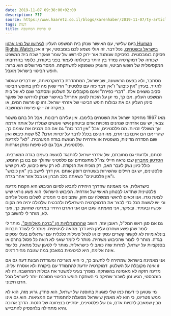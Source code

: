 ```yaml
---
date: 2019-11-07 09:38:00+02:00
description: ???
source: https://www.haaretz.co.il/blogs/karenhaber/2019-11-07/ty-article/0000017f-f8d7-d47e-a37f-f9ffdc1b0000
tags: דעות
title: קו פרשת המחשבה
---
```


ביום שלישי, עם האישור שנתן בית המשפט העליון [לגירושו של נציג ארגון Human Rights Watch בישראל ובשטחים](/news/politics/2019-11-05/ty-article/.premium/0000017f-db7f-df62-a9ff-dffffe8f0000), נפל דבר. זה אולי נשמע לכם בומבסטי, אך זו אכן פסיקה בומבסטית. בפסיקה שנותנת אור ירוק לגירושו של עומר שאקר שכח בית המשפט שכוחה של דמוקרטיה נמדד בין היתר ביכולתה לעמוד בפני ביקורת, כלומר בהרחבתו המקסימלית של חופש הביטוי, והעניק גושפנקא להשתקתה. המסר מירושלים הוא ברור: חופש הביטוי בישראל מוגבל. 

מסתבר, ולא בפעם הראשונה, שבישראל, המתהדרת בדמוקרטיותה, יש דברים שאסור להגיד. בעידן "אין כיבוש" ו"אין דבר כזה עם פלסטיני" הרי שאין מה לדון בחופש הביטוי סביב נושאים אלה. "דברי כפירה" אינם מקובלים על השלטון ומסתבר שגם לא על בית המשפט העליון. אם כך, מי יגן על הזכות לטעון אחרת? באישור שנתן לגירושו של שאקר סימן העליון גם את גבולות חופש הביטוי של אזרחי ישראל. זהו קו פרשת המים, או במקרה זה - קו פרשת המחשבה. 

מאז 1967 מחזיקה ישראל את השטחים בלימבו. אין עליהם ריבונות, אבל חל בהם משטר צבאי; יש שם אזרחים שנהנים מזכויות אדם וביטחון אישי ואנשים שנולדו על אותה אדמה אך משוללי זכויות. הם פלסטינים, אבל "אין דבר כזה" גם אם הם מכנים את עצמם כך. שהרי אם הם אינם בני אדם, מה הטעם בכלל לדבר על זכויות אדם? 52 שנות כיבוש ואין שום הסדרה מדינית, משפטית או אזרחית של הנעשה בגדה המערבית. "לא" למדינה פלסטינית, אבל גם לא סיפוח ומתן אזרחות. 

זכותם, ולדעתי גם מחובתם, של אזרחי ישראל להתנגד לנעשה בשמם בגדה המערבית. [הסרטון מחברון](/gallery/television/tv-review/2019-11-06/ty-article/.premium/0000017f-dbec-d3a5-af7f-fbeec76d0000) שבו נראה חיילי צה"ל מתעמתים עם פלסטיני שהולך עם בנו בן החמש, כולל כיוון נשק לעבר האב, רק מוכיח את הנקודה. לא רק שיש כיבוש, לא רק שיש פלסטינים, יש גם חיילים שהשירות בשטחים דופק אותם .אין דרך ליישב בין "אין כיבוש" ו"אין פלסטינים" כשאתה בלב חברון או בכל אזור אחר בגדה. 

כישראלית, אני מאמינה שהדרך היחידה להביא לסיום הכיבוש היא הקמת מדינה פלסטינית שתדאג לבטחון האישי של אזרחיה. הכיבוש הישראלי הוא פשע נוראי שיש לצאת נגדו. אנו זכאים לראשי ממשלה עם חזון, שמבינים כי המנדט לשלום מוטל עליהם וכי יש לעשות הכל כדי לבצר את הדמוקרטיה הישראלית ולהבטיח שלכולם יהיה פה מקום עכשיו ובעתיד. ובעיקר, אני מאמינה שגם אם אני האדם היחיד במדינה שחושב כך, ואני לא, מותר לי לחשוב כך. 

גם אם סגן ראש המל"ל, ראובן עזר, חושב [שההתנחלויות הן "ברכה מאלוהים"](/news/politics/2019-11-06/ty-article/0000017f-dbcd-df62-a9ff-dfdf25b90000), מותר לי לומר שהן פשע ושחרם עליהן היא דרך מחאה לגיטימית. מותר לי לעודד חברות בינלאומיות לא לקשור קשרים עסקיים או לנהל פעילות כלכלית עם ישראלים בעלי עסקים בגדה. מותר לי לומר שהכיבוש משחית. מותר לי לומר שאני לא רואה כל פסול בחרם או בסנקציות על ישראל, למרות שזה כואב לי כישראלית. מותר לי לטעון שכל מחאה, כל עוד אינה אלימה, היא לגיטימית במאבק במה שגובה מחיר דמים. 

אני מאמינה בישראל שמתירה לי לחשוב כך, כי היא מעריכה ומעודדת הבעת דעה גם אם זו אינה מקובלת על השלטון. דמוקרטיה יודעת להתמודד עם ביקורת ולא אוסרת עליה. מדינה חזקה לא מאמינה בהשתקה. מופרך בעיני למשטר את גבולות המחשבה. זה לא בומבסטי, הגיע זמן לשבור שתיקה כי השתקת חופש הביטוי מסוכנת יותר לישראל מכל חרם חיצוני. 

מי שטוען כי דעות כמו שלי פוגעות בחוסנה של ישראל, הוא פחדן. גרוע מזה, הוא לא ממש פטריוט, כי הוא לא מאמין שישראל מסוגלת להתמודד עם המציאות. הוא גם אינו מבין שמאבק לזכויות אדם, גם של פלסטינים, יסתיים בנצחונה של הזכות. הדרך ארוכה והיא מתחילה בלהפסיק להתבייש.